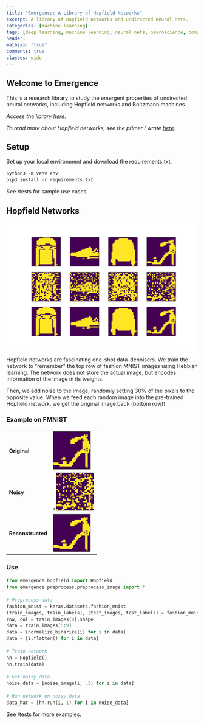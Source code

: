 ```yaml
---
title: "Emergence: A Library of Hopfield Networks"
excerpt: A library of Hopfield networks and undirected neural nets.
categories: [machine learning]
tags: [deep learning, machine learning, neural nets, neuroscience, computational neuroscience]
header:
mathjax: "true"
comments: true
classes: wide
---
```

## Welcome to Emergence 

This is a research library to study the emergent properties of undirected neural networks, including Hopfield networks and Boltzmann machines.

*Access the library [here](https://github.com/soniajoseph/Emergence)*.

*To read more about Hopfield networks, see the primer I wrote [here](https://soniajoseph.github.io/computational%20neuroscience/neural-dynamics-primer/).*

## Setup

Set up your local environment and download the requirements.txt.

```python
python3 -m venv env
pip3 install -r requirements.txt
```

See /tests for sample use cases.

## Hopfield Networks

<img src="/assets/images/posts/FMNIST.png" width="500" class="center">

Hopfield networks are fascinating one-shot data-denoisers. We train the network to "remember" the top row of fashion MNIST images using Hebbian learning. The network does not store the actual image, but encodes information of the image in its weights.

Then, we add noise to the image, randomly setting 30% of the pixels to the opposite value. When we feed each random image into the pre-trained Hopfield network, we get the original image back (bottom row)! 

### Example on FMNIST

<table style="width:100%">
  <tr>
    <td><b>Original</b></td>
    <td><img src="/assets/images/posts/FMNIST_orig.png" width="100"></td>
  </tr>
  <tr>
    <td><b>Noisy</b></td>
    <td><<img src="/assets/images/posts/FMNIST_test.png" width="100"></td>
  </tr>
  <tr>
    <td><b>Reconstructed</b></td>
    <td><img src="/assets/images/posts/FMNIST_return.png" width="100"></td>
  </tr>
</table>

### Use

```python
from emergence.hopfield import Hopfield
from emergence.preprocess.preprocess_image import * 

# Preprocess data
fashion_mnist = keras.datasets.fashion_mnist
(train_images, train_labels), (test_images, test_labels) = fashion_mnist.load_data()
row, col = train_images[0].shape
data = train_images[5:9]
data = [normalize_binarize(i) for i in data]
data = [i.flatten() for i in data]

# Train network
hn = Hopfield()
hn.train(data)

# Get noisy data
noise_data = [noise_image(i, .3) for i in data]

# Run network on noisy data
data_hat = [hn.run(i, 1) for i in noise_data]
```

See /tests for more examples.